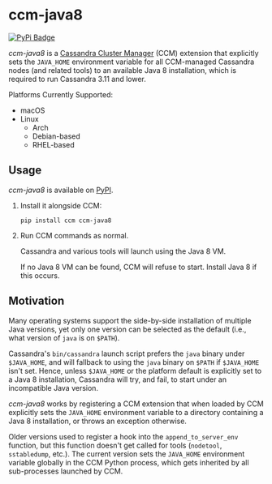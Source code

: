 # ccm-java8

[![PyPi Badge](https://img.shields.io/pypi/v/ccm-java8)](https://pypi.org/project/ccm-java8/)

_ccm-java8_ is a [Cassandra Cluster Manager](https://github.com/riptano/ccm) (CCM) extension that explicitly sets the `JAVA_HOME` environment variable for all CCM-managed
Cassandra nodes (and related tools) to an available Java 8 installation, which is required to run Cassandra 3.11 and lower.

Platforms Currently Supported:
* macOS
* Linux
    * Arch
    * Debian-based
    * RHEL-based

## Usage

_ccm-java8_ is available on [PyPI](https://pypi.org/project/ccm-java8/).

1. Install it alongside CCM:

       pip install ccm ccm-java8

1. Run CCM commands as normal.

    Cassandra and various tools will launch using the Java 8 VM.
    
    If no Java 8 VM can be found, CCM will refuse to start.
    Install Java 8 if this occurs.


## Motivation

Many operating systems support the side-by-side installation of multiple Java versions, yet only one version can be selected as the default
(i.e., what version of `java` is on `$PATH`).

Cassandra's `bin/cassandra` launch script prefers the `java` binary under `$JAVA_HOME`, and will fallback to using the `java` binary on `$PATH` if `$JAVA_HOME` isn't set.
Hence, unless `$JAVA_HOME` or the platform default is explicitly set to a Java 8 installation, Cassandra will try, and fail, to start under an incompatible Java version.

_ccm-java8_ works by registering a CCM extension that when loaded by CCM explicitly sets the `JAVA_HOME` environment variable to a directory containing a Java 8 installation, or throws an exception otherwise.

Older versions used to register a hook into the `append_to_server_env` function, but this function doesn't get called for tools (`nodetool`, `sstabledump`, etc.).
The current version sets the `JAVA_HOME` environment variable globally in the CCM Python process, which gets inherited by all sub-processes launched by CCM.